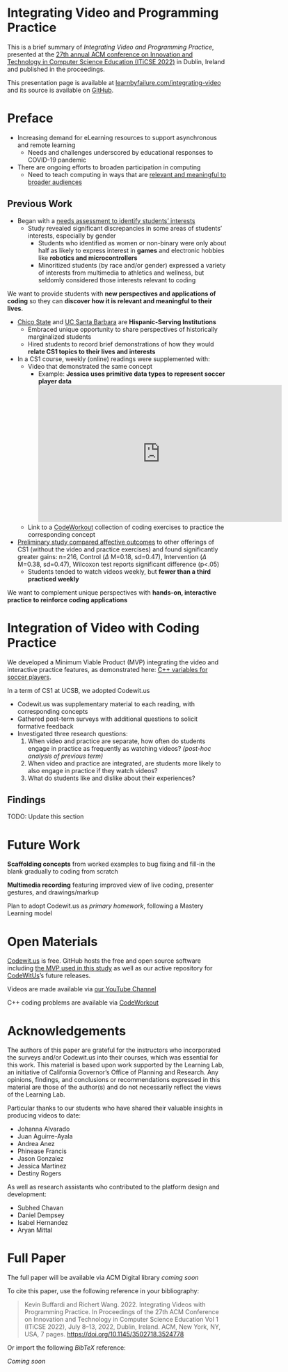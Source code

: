 Integrating Video and Programming Practice
==========================================

This is a brief summary of *Integrating Video and Programming Practice*,
presented at the [27th annual ACM conference on Innovation and
Technology in Computer Science Education (ITiCSE
2022)](https://iticse.acm.org/2022/) in Dublin, Ireland and published in
the proceedings.

This presentation page is available at
[learnbyfailure.com/integrating-video](https://learnbyfailure.com/integrating-video/)
and its source is available on
[GitHub](https://github.com/kbuffardi/integrating-video/).

Preface
=======

-   Increasing demand for eLearning resources to support asynchronous
    and remote learning
    -   Needs and challenges underscored by educational responses to
        COVID-19 pandemic
-   There are ongoing efforts to broaden participation in computing
    -   Need to teach computing in ways that are [relevant and
        meaningful to broader
        audiences](https://doi.org/10.1145/3502870.3506568)

Previous Work
-------------

-   Began with a [needs assessment to identify students’
    interests](../interests/)
    -   Study revealed significant discrepancies in some areas of
        students’ interests, especially by gender
        -   Students who identified as women or non-binary were only
            about half as likely to express interest in **games** and
            electronic hobbies like **robotics and microcontrollers**
        -   Minoritized students (by race and/or gender) expressed a
            variety of interests from multimedia to athletics and
            wellness, but seldomly considered those interests relevant
            to coding

We want to provide students with **new perspectives and applications of
coding** so they can **discover how it is relevant and meaningful to
their lives**.

-   [Chico State](https://csuchico.edu) and [UC Santa
    Barbara](https://ucsb.edu) are **Hispanic-Serving Institutions**
    -   Embraced unique opportunity to share perspectives of
        historically marginalized students
    -   Hired students to record brief demonstrations of how they would
        **relate CS1 topics to their lives and interests**
-   In a CS1 course, weekly (online) readings were supplemented with:
    -   Video that demonstrated the same concept
        -   Example: **Jessica uses primitive data types to represent
            soccer player data** <!--html_preserve-->
            <iframe width="560" height="315" src="https://www.youtube.com/embed/BVK6rCz_7SQ" title="YouTube video player" frameborder="0" allow="accelerometer; autoplay; clipboard-write; encrypted-media; gyroscope; picture-in-picture" allowfullscreen></iframe>
            <!--/html_preserve-->
    -   Link to a [CodeWorkout](https://codeworkout.cs.vt.edu)
        collection of coding exercises to practice the corresponding
        concept
-   [Preliminary study compared affective
    outcomes](../sigcse2022-platform/) to other offerings of CS1
    (without the video and practice exercises) and found significantly
    greater gains: n=216, Control (*Δ* M=0.18, sd=0.47), Intervention
    (*Δ* M=0.38, sd=0.47), Wilcoxon test reports significant difference
    (p&lt;.05)
    -   Students tended to watch videos weekly, but **fewer than a third
        practiced weekly**

We want to complement unique perspectives with **hands-on, interactive
practice to reinforce coding applications**

Integration of Video with Coding Practice
=========================================

We developed a Minimum Viable Product (MVP) integrating the video and
interactive practice features, as demonstrated here: [C++ variables for
soccer players](https://codewit.us/tutorial/variables_soccer/).

In a term of CS1 at UCSB, we adopted Codewit.us

-   Codewit.us was supplementary material to each reading, with
    corresponding concepts
-   Gathered post-term surveys with additional questions to solicit
    formative feedback
-   Investigated three research questions:
    1.  When video and practice are separate, how often do students
        engage in practice as frequently as watching videos? *(post-hoc
        analysis of previous term)*
    2.  When video and practice are integrated, are students more likely
        to also engage in practice if they watch videos?
    3.  What do students like and dislike about their experiences?

Findings
--------

TODO: Update this section

Future Work
===========

**Scaffolding concepts** from worked examples to bug fixing and fill-in
the blank gradually to coding from scratch

**Multimedia recording** featuring improved view of live coding,
presenter gestures, and drawings/markup

Plan to adopt Codewit.us as *primary homework*, following a Mastery
Learning model

Open Materials
==============

[Codewit.us](https://codewit.us) is free. GitHub hosts the free and open
source software including [the MVP used in this
study](https://github.com/kbuffardi/codewit-mvp) as well as our active
repository for [CodeWitUs](https://github.com/kbuffardi/codewitus)’s
future releases.

Videos are made available via [our YouTube
Channel](https://www.youtube.com/channel/UCP8J1udzFAdZqdaSUPlAsZg/videos)

C++ coding problems are available via
[CodeWorkout](https://codeworkout.cs.vt.edu/gym/exercises/search?utf8=%E2%9C%93&search=c%2B%2B)

Acknowledgements
================

The authors of this paper are grateful for the instructors who
incorporated the surveys and/or Codewit.us into their courses, which was
essential for this work. This material is based upon work supported by
the Learning Lab, an initiative of California Governor’s Office of
Planning and Research. Any opinions, findings, and conclusions or
recommendations expressed in this material are those of the author(s)
and do not necessarily reflect the views of the Learning Lab.

Particular thanks to our students who have shared their valuable
insights in producing videos to date:

-   Johanna Alvarado
-   Juan Aguirre-Ayala
-   Andrea Anez
-   Phinease Francis
-   Jason Gonzalez
-   Jessica Martinez
-   Destiny Rogers

As well as research assistants who contributed to the platform design
and development:

-   Subhed Chavan
-   Daniel Dempsey
-   Isabel Hernandez
-   Aryan Mittal

Full Paper
==========

The full paper will be available via ACM Digital library *coming soon*

To cite this paper, use the following reference in your bibliography:

> Kevin Buffardi and Richert Wang. 2022. Integrating Videos with
> Programming Practice. In Proceedings of the 27th ACM Conference on
> Innovation and Technology in Computer Science Education Vol 1 (ITiCSE
> 2022), July 8–13, 2022, Dublin, Ireland. ACM, New York, NY, USA, 7
> pages.
> <a href="https://doi.org/10.1145/3502718.3524778" class="uri">https://doi.org/10.1145/3502718.3524778</a>

Or import the following *BibTeX* reference:

*Coming soon*
